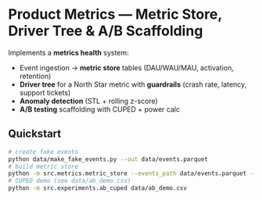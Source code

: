 # Product Metrics — Metric Store, Driver Tree & A/B Scaffolding

Implements a **metrics health** system:
- Event ingestion → **metric store** tables (DAU/WAU/MAU, activation, retention)
- **Driver tree** for a North Star metric with **guardrails** (crash rate, latency, support tickets)
- **Anomaly detection** (STL + rolling z-score)
- **A/B testing** scaffolding with CUPED + power calc

## Quickstart
```bash
# create fake events
python data/make_fake_events.py --out data/events.parquet
# build metric store
python -m src.metrics.metric_store --events_path data/events.parquet --out_path data/metric_store.parquet
# CUPED demo (see data/ab_demo.csv)
python -m src.experiments.ab_cuped data/ab_demo.csv
